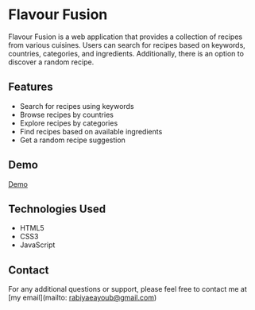 # Flavour Fusion

Flavour Fusion is a web application that provides a collection of recipes from various cuisines. Users can search for recipes based on keywords, countries, categories, and ingredients. Additionally, there is an option to discover a random recipe.

## Features
- Search for recipes using keywords
- Browse recipes by countries
- Explore recipes by categories
- Find recipes based on available ingredients
- Get a random recipe suggestion

## Demo
[Demo](https://ayoubrabiae.github.io/Flavor_Fusion)


## Technologies Used
- HTML5
- CSS3
- JavaScript

## Contact 
For any additional questions or support, please feel free to contact me at [my email](mailto: rabiyaeayoub@gmail.com)